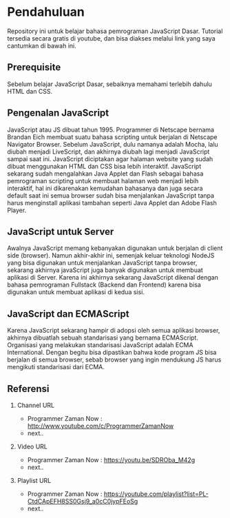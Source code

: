 # Pendahuluan

Repository ini untuk belajar bahasa pemrograman JavaScript Dasar. Tutorial tersedia secara gratis di youtube, dan bisa diakses melalui link yang saya cantumkan di bawah ini.

## Prerequisite

Sebelum belajar JavaScript Dasar, sebaiknya memahami terlebih dahulu HTML dan CSS.

## Pengenalan JavaScript

JavaScript atau JS dibuat tahun 1995. Programmer di Netscape bernama Brandan Eich membuat suatu bahasa scripting untuk berjalan di Netscape Navigator Browser. Sebelum JavaScript, dulu namanya adalah Mocha, lalu diubah menjadi LiveScript, dan akhirnya diubah lagi menjadi JavaScript sampai saat ini. JavaScript diciptakan agar halaman website yang sudah dibuat menggunakan HTML dan CSS bisa lebih interaktif. JavaScript sekarang sudah mengalahkan Java Applet dan Flash sebagai bahasa pemrograman scripting untuk membuat halaman web menjadi lebih interaktif, hal ini dikarenakan kemudahan bahasanya dan juga secara default saat ini semua browser sudah bisa menjalankan JavaScript tanpa harus menginstall aplikasi tambahan seperti Java Applet dan Adobe Flash Player.

## JavaScript untuk Server

Awalnya JavaScript memang kebanyakan digunakan untuk berjalan di client side (browser). Namun akhir-akhir ini, semenjak keluar teknologi NodeJS yang bisa digunakan untuk menjalankan JavaScript tanpa browser, sekarang akhirnya javaScript juga banyak digunakan untuk membuat aplikasi di Server. Karena ini akhirnya sekarang JavaScript dikenal dengan bahasa pemrograman Fullstack (Backend dan Frontend) karena bisa digunakan untuk membuat aplikasi di kedua sisi.

## JavaScript dan ECMAScript

Karena JavaScript sekarang hampir di adopsi oleh semua aplikasi browser, akhirnya dibuatlah sebuah standarisasi yang bernama ECMAScript. Organisasi yang melakukan standarisasi JavaScript adalah ECMA International. Dengan begitu bisa dipastikan bahwa kode program JS bisa berjalan di semua browser, sebab browser yang ingin mendukung JS harus mengikuti standarisasi dari ECMA.

## Referensi

1. Channel URL

   * Programmer Zaman Now : <http://www.youtube.com/c/ProgrammerZamanNow>
   * next..

2. Video URL

   * Programmer Zaman Now : <https://youtu.be/SDROba_M42g>
   * next..

3. Playlist URL

   * Programmer Zaman Now : <https://youtube.com/playlist?list=PL-CtdCApEFH8SS0Gsj9_a0cC0jypFEoSg>
   * next..
